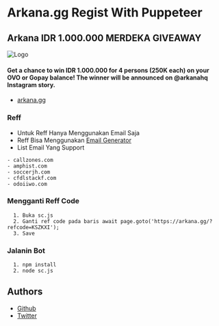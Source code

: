 # Arkana.gg Regist With Puppeteer



## Arkana IDR 1.000.000 MERDEKA GIVEAWAY

![Logo](https://paras-ipfs.paras.id/bafybeig2w53xmzbmtagodgvpjnno7zyj4yj6ch5rgffhzneb4fgsjj4xtq)


#### Get a chance to win IDR 1.000.000 for 4 persons (250K each) on your OVO or Gopay balance! The winner will be announced on @arkanahq Instagram story.


 - [arkana.gg](https://arkana.gg/rewards/71889233e919bdf8cebe1ee4868a3fcc)

### Reff
- Untuk Reff Hanya Menggunakan Email Saja
- Reff Bisa Menggunakan  [Email Generator](https://generator.email/)
- List Email Yang Support
```
- callzones.com
- amphist.com
- soccerjh.com
- cfdlstackf.com
- odoiiwo.com
```

### Mengganti Reff Code

```
  1. Buka sc.js
  2. Ganti ref code pada baris await page.goto('https://arkana.gg/?refcode=KSZKXI');
  3. Save
```

### Jalanin Bot

```
  1. npm install
  2. node sc.js
```
## Authors

- [Github](https://github.com/fprayog10)
- [Twitter](https://twitter.com/fyogaa10)
